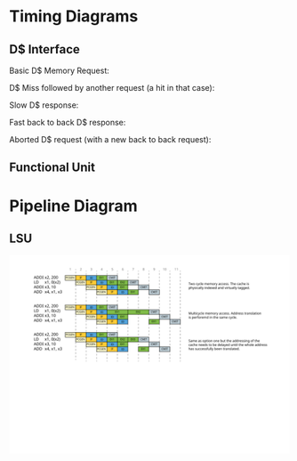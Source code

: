 # Timing Diagrams

## D$ Interface

Basic D$ Memory Request:
<script type="WaveDrom">
{signal: [
  {name: 'clk',         wave: 'P..........'},
  {name: 'data_index',  wave: 'x..2..x....', data: ['index']},
  {name: 'data_tag',    wave: 'x.....2x...', data: ['tag']},
  {name: 'data_wdata',  wave: 'x..2..x....', data: ['wdata']},
  {name: 'data_req',    wave: '0..1..0....'},
  {name: 'data_gnt',    wave: '0....10....'},
  {name: 'tag_valid',   wave: '0.....10...'},
  {name: 'kill_req',    wave: '0..........'},
  {name: 'data_rvalid', wave: '0.....10...'},
  {name: 'data_rdata',  wave: 'x.....2x...', data: ['rdata']},
  {name: 'data_we',     wave: 'x..2..x....', data: ['we']},
  {name: 'data_be',     wave: 'x..2..x....', data: ['be']}
]}
</script>

D$ Miss followed by another request (a hit in that case):
<script type="WaveDrom">
{signal: [
  {name: 'clk',         wave: 'P....|.........'},
  {name: 'data_index',  wave: 'x.234|....x....', data: ['index', 'index', 'index']},
  {name: 'data_tag',    wave: 'x..2x|....34x..', data: ['tag', 'tag', 'tag']},
  {name: 'data_wdata',  wave: 'x.234|....x....', data: ['data', 'data', 'data']},
  {name: 'data_req',    wave: '0.1..|....0....'},
  {name: 'data_gnt',    wave: '0.1.0|...10....'},
  {name: 'tag_valid',   wave: '0..10|....1.0..'},
  {name: 'kill_req',    wave: '0....|.........'},
  {name: 'data_rvalid', wave: '0....|...1..0..'},
  {name: 'data_rdata',  wave: 'x....|...234x..', data: ['rdata', 'rdata', 'rdata']},
  {name: 'data_we',     wave: 'x.234|....x....', data: ['we', 'we', 'we']},
  {name: 'data_be',     wave: 'x.234|....x....', data: ['be', 'be', 'be']}
]}
</script>

Slow D$ response:
<script type="WaveDrom">
{signal: [
  {name: 'clk',         wave: 'P....|.........'},
  {name: 'data_index',  wave: 'x..2.|....x....', data: ['index']},
  {name: 'data_tag',    wave: 'x....|....2x...', data: ['tag']},
  {name: 'data_wdata',  wave: 'x..2.|....x....', data: ['wdata']},
  {name: 'data_req',    wave: '0..1.|....0....'},
  {name: 'data_gnt',    wave: '0....|...10....'},
  {name: 'tag_valid',   wave: '0....|....10...'},
  {name: 'kill_req',    wave: '0....|.........'},
  {name: 'data_rvalid', wave: '0....|......10.'},
  {name: 'data_rdata',  wave: 'x....|......2x.', data: ['rdata']},
  {name: 'data_we',     wave: 'x..2.|....x....', data: ['we']},
  {name: 'data_be',     wave: 'x..2.|....x....', data: ['be']}
]}
</script>

Fast back to back D$ response:
<script type="WaveDrom">
{signal: [
  {name: 'clk',         wave: 'P........'},
  {name: 'data_index',  wave: 'x..2345x.', data: ['a1', 'a2', 'a3', 'a4']},
  {name: 'data_tag',    wave: 'x...2345x', data: ['a1', 'a2', 'a3', 'a4']},
  {name: 'data_wdata',  wave: 'x..2345x.', data: ['w1', 'w2', 'w3', 'w4']},
  {name: 'data_req',    wave: '0..1...0.'},
  {name: 'data_gnt',    wave: '0..1...0.'},
  {name: 'tag_valid',   wave: '0...1...0'},
  {name: 'kill_req',    wave: '0........'},
  {name: 'data_rvalid', wave: '0...1...0'},
  {name: 'data_rdata',  wave: 'x...2345x', data: ['r1', 'r2', 'r3', 'r4']},
  {name: 'data_we',     wave: 'x..2345x.', data: ['we1', 'we2', 'we3', 'we4']},
  {name: 'data_be',     wave: 'x..2345x.', data: ['be1', 'be2', 'be3', 'be4']}
]}
</script>

Aborted D$ request (with a new back to back request):
<script type="WaveDrom">
{signal: [
  {name: 'clk',         wave: 'P..........'},
  {name: 'data_index',  wave: 'x..2..3x...', data: ['index', 'index']},
  {name: 'data_tag',    wave: 'x......3x..', data: ['tag']},
  {name: 'data_wdata',  wave: 'x..2..x....', data: ['wdata']},
  {name: 'data_req',    wave: '0..1...0...'},
  {name: 'data_gnt',    wave: '0....1.0...'},
  {name: 'tag_valid',   wave: '0.....1.0..'},
  {name: 'kill_req',    wave: '0.....10...'},
  {name: 'data_rvalid', wave: '0.....1.0..'},
  {name: 'data_rdata',  wave: 'x......3x..', data: ['rdata']},
  {name: 'data_we',     wave: 'x..2..3x...', data: ['we', 'we']},
  {name: 'data_be',     wave: 'x..2..3x...', data: ['be', 'be']}
]}
</script>

<!-- ## LSU

- **Multicycle D$ access**: Making the path to the cache a multicycle path. This will give enough headroom for the memories to propagate their output.

<script type="WaveDrom">
{signal: [
  {name: 'clk',                 wave: 'P.................'},
  {name: 'lsu_clk',             wave: 'HlHlHlHlHlHlHlHlHl'},
  {name: 'operator',            wave: 'x.2.3.4.x.5.x.....', data: ['ST', 'LD', 'ST', 'LD']},
  {name: 'vaddr',               wave: 'x.2.3.4.x.5.x.....', data: ['vaddr1', 'vaddr2', 'vaddr3', 'vaddr4']},
  {name: 'valid',               wave: '0.1.....0.1.0.....'},
  {name: 'ready',               wave: '1.....0...1.0...1.'},
  {name: 'paddr',               wave: 'x.2.3.x.4.x.5.x...', data: ['paddr1', 'paddr3', 'paddr3', 'paddr4']},
  {name: 'translation_valid',   wave: '0.1...0.1.0.1.0...'},
  {name: 'data_addr',           wave: 'x.2.3.x.4...5.x...', data: ['paddr1', 'paddr3', 'paddr3', 'paddr4']},
  {name: 'data_wdata',          wave: 'x.2.x...4...x.....', data: ['wdata1', 'wdata2', 'wdata3']},
  {name: 'data_req',            wave: '0.1...0.1.....0...'},
  {name: 'data_gnt',            wave: '0.1...0...1...0...'},
  {name: 'data_rvalid',         wave: '0...1...0...1.0.1.'},
  {name: 'data_rdata',          wave: 'x.....3.x.......5.', data: ['rdata2', 'rdata4']},
  {name: 'data_we',             wave: '0.1.0...1...0.....'},
  {name: 'data_be',             wave: 'x.2.3.x.4...5.x...', data: ['be1', 'be2', 'be3', 'be4']}
]}
</script>
- **Extra MMU stage**: Splitting the path after address generation. With the headroom gained we could deskew the ld/st path again.
<script type="WaveDrom">
{signal: [
  {name: 'clk',                 wave: 'P.............'},
  {name: 'operator',            wave: 'x.234x.5x.....', data: ['ST', 'LD', 'ST', 'LD']},
  {name: 'vaddr',               wave: 'x.234x.5x.....', data: ['va1', 'va2', 'va3', 'va4']},
  {name: 'valid',               wave: '0.1..0.10.....'},
  {name: 'ready',               wave: '1....0.10.1...'},
  {name: 'paddr',               wave: 'x..23x.4x.5x..', data: ['pa1', 'pa3', 'pa3', 'pa4']},
  {name: 'translation_valid',   wave: '0..1.0.10.10..'},
  {name: 'data_addr',           wave: 'x..23x.4x.5x..', data: ['pa1', 'pa3', 'pa3', 'pa4']},
  {name: 'data_wdata',          wave: 'x..2x..4x.....', data: ['wd1', 'wd2', 'wd3']},
  {name: 'data_req',            wave: '0..1.0.10.....'},
  {name: 'data_gnt',            wave: '0..1.0.10.10..'},
  {name: 'data_rvalid',         wave: '0...1.0.10..10'},
  {name: 'data_rdata',          wave: 'x....3x.....5x', data: ['rd2', 'rd4']},
  {name: 'data_we',             wave: '0..10..10.....'},
  {name: 'data_be',             wave: 'x..23x.4x.5x..', data: ['be1', 'be2', 'be3', 'be4']}
]}
</script>
- Making the D$ **virtually indexed and physically tagged**. This will hide the latency of address translation.
<script type="WaveDrom">
{signal: [
  {name: 'clk',                 wave: 'P.............'},
  {name: 'operator',            wave: 'x.234x.5x.....', data: ['ST', 'LD', 'ST', 'LD']},
  {name: 'vaddr',               wave: 'x.234x.5x.....', data: ['va1', 'va2', 'va3', 'va4']},
  {name: 'valid',               wave: '0.1..0.10.....'},
  {name: 'ready',               wave: '1....0.10.1...'},
  {name: 'paddr',               wave: 'x..23x.4x.5x..', data: ['pa1', 'pa3', 'pa3', 'pa4']},
  {name: 'translation_valid',   wave: '0..1.0.10.10..'},
  {name: 'data_addr',           wave: 'x..23x.4x.5x..', data: ['pa1', 'pa3', 'pa3', 'pa4']},
  {name: 'data_wdata',          wave: 'x..2x..4x.....', data: ['wd1', 'wd2', 'wd3']},
  {name: 'data_req',            wave: '0.1.0..10.....'},
  {name: 'data_gnt',            wave: '0.1.0..10.10..'},
  {name: 'data_rvalid',         wave: '0..1.0..10.10.'},
  {name: 'data_rdata',          wave: 'x...3x.....5x.', data: ['rd2', 'rd4']},
  {name: 'data_we',             wave: '0..10..10.....'},
  {name: 'data_be',             wave: 'x..23x.4x.5x..', data: ['be1', 'be2', 'be3', 'be4']}
]}
</script> -->

## Functional Unit
<script type="WaveDrom">
{signal: [
  {name: 'clk',                 wave: 'P..........'},
  {name: 'operator_i',          wave: 'x.2x34x.5x.', data: ['op1', 'op2', 'op3', 'op4']},
  {name: 'operand_a_i',         wave: 'x.2x34x.5x.', data: ['a1', 'a2', 'a3', 'a4']},
  {name: 'operand_b_i',         wave: 'x.2x34x.5x.', data: ['b1', 'b2', 'b3', 'b4']},
  {name: 'trans_id_i',          wave: 'x.2x34x.5x.', data: ['t1', 't2', 't3', 't4']},
  {name: 'fu_ready_o',          wave: '0..1..0.1..'},
  {name: 'fu_valid_i',          wave: '0.101.0.10.'},
  {name: 'fu_valid_o',          wave: '0..1.0.1.0.', data: ['pa1', 'pa3', 'pa3', 'pa4']},
  {name: 'fu_trans_id_o',       wave: 'x..23x.45x.', data: ['t1', 't2', 't3', 't4']},
  {name: 'fu_result_o',         wave: 'x..23x.45x.', data: ['r1', 'r2', 'r3', 'r4']},
]}
</script>
# Pipeline Diagram

## LSU

![Ariane Block Diagram](fig/ld_pipeline_diagram.svg)